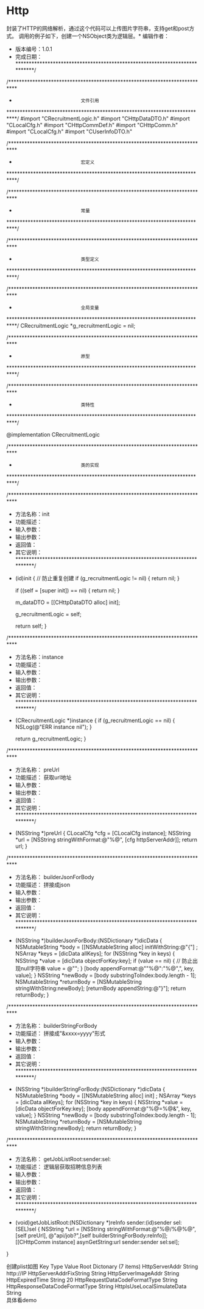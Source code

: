 # Http
封装了HTTP的网络解析，通过这个代码可以上传图片字符串，支持get和post方式。
调用的例子如下，创建一个NSObject类为逻辑层。* 编辑作者：
 * 版本编号：1.0.1
 * 完成日期：
 ***************************************************************************/

/***************************************************************************
 *                             文件引用
 ***************************************************************************/
#import "CRecruitmentLogic.h"
#import "CHttpDataDTO.h"
#import "CLocalCfg.h"
#import "CHttpCommDef.h"
#import "CHttpComm.h"
#import "CLocalCfg.h"
#import "CUserInfoDTO.h"

/***************************************************************************
 *                             宏定义
 ***************************************************************************/

/***************************************************************************
 *                             常量
 ***************************************************************************/

/***************************************************************************
 *                             类型定义
 ***************************************************************************/

/***************************************************************************
 *                             全局变量
 ***************************************************************************/
CRecruitmentLogic *g_recruitmentLogic = nil;

/***************************************************************************
 *                             原型
 ***************************************************************************/

/***************************************************************************
 *                             类特性
 ***************************************************************************/

@implementation CRecruitmentLogic

/***************************************************************************
 *                             类的实现
 ***************************************************************************/

/***************************************************************************
 * 方法名称：init
 * 功能描述：
 * 输入参数：
 * 输出参数：
 * 返回值：
 * 其它说明：
 ***************************************************************************/
- (id)init
{
    // 防止重复创建
    if (g_recruitmentLogic != nil)
    {
        return nil;
    }
    
    if ((self = [super init]) == nil)
    {
        return nil;
    }
    
    m_dataDTO = [[CHttpDataDTO alloc] init];
    
    g_recruitmentLogic = self;
    
    return self;
}

/***************************************************************************
 * 方法名称：instance
 * 功能描述：
 * 输入参数：
 * 输出参数：
 * 返回值：
 * 其它说明：
 ***************************************************************************/
+ (CRecruitmentLogic *)instance
{
    if (g_recruitmentLogic == nil)
    {
        NSLog(@"ERR instance nil");
    }
    
    return g_recruitmentLogic;
}

/***************************************************************************
 * 方法名称： preUrl
 * 功能描述： 获取url地址
 * 输入参数：
 * 输出参数：
 * 返回值：
 * 其它说明：
 ***************************************************************************/
- (NSString *)preUrl
{
    CLocalCfg *cfg = [CLocalCfg instance];
    NSString *url = [NSString stringWithFormat:@"%@", [cfg httpServerAddr]];
    return url;
}

/***************************************************************************
 * 方法名称： builderJsonForBody
 * 功能描述： 拼接成json
 * 输入参数：
 * 输出参数：
 * 返回值：
 * 其它说明：
 ***************************************************************************/
- (NSString *)builderJsonForBody:(NSDictionary *)dicData
{
    NSMutableString *body = [[NSMutableString alloc] initWithString:@"{"] ;
    NSArray *keys = [dicData allKeys];
    for (NSString *key in keys)
    {
        NSString *value = [dicData objectForKey:key];
        if (value == nil)
        {
            // 防止出现null字符串
            value = @"";
        }
        [body appendFormat:@"\"%@\":\"%@\",", key, value];
    }
    NSString *newBody = [body substringToIndex:body.length - 1];
    NSMutableString *returnBody = [NSMutableString stringWithString:newBody];
    [returnBody appendString:@"}"];
    return returnBody;
}

/***************************************************************************
 * 方法名称： builderStringForBody
 * 功能描述： 拼接成"&xxxx=yyyy"形式
 * 输入参数：
 * 输出参数：
 * 返回值：
 * 其它说明：
 ***************************************************************************/
- (NSString *)builderStringForBody:(NSDictionary *)dicData
{
    NSMutableString *body = [[NSMutableString alloc] init] ;
    NSArray *keys = [dicData allKeys];
    for (NSString *key in keys)
    {
        NSString *value = [dicData objectForKey:key];
        [body appendFormat:@"%@=%@&", key, value];
    }
    NSString *newBody = [body substringToIndex:body.length - 1];
    NSMutableString *returnBody = [NSMutableString stringWithString:newBody];
    return returnBody;
}

/***************************************************************************
 * 方法名称： getJobListRoot:sender:sel:
 * 功能描述： 逻辑层获取招聘信息列表
 * 输入参数：
 * 输出参数：
 * 返回值：
 * 其它说明：
 ***************************************************************************/
- (void)getJobListRoot:(NSDictionary *)reInfo sender:(id)sender sel:(SEL)sel
{
    NSString *url = [NSString stringWithFormat:@"%@/%@%@", [self preUrl], @"api/job?",[self builderStringForBody:reInfo]];
    [[CHttpComm instance] asynGetString:url sender:sender sel:sel];
    
}

创建plist如图
Key                                Type                 Value
Root                               Dictonary            (7 items)
  HttpServerAddr                   String               http://IP
  HttpServerAddrFixString          String
  HttpServerImageAddr              String
  HttpExpiredTime                  String                20
  HttpRequestDataCodeFormatType    String
  HttpResponseDataCodeFormatType   String
  HttplsUseLocalSimulateData       String          
具体看demo
